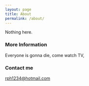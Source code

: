 ```yaml
---
layout: page
title: About
permalink: /about/
---
```


Nothing here.

### More Information

Everyone is gonna die, come watch TV,

### Contact me

[rph1234@hotmail.com](mailto:rph1234@hotmail.com)